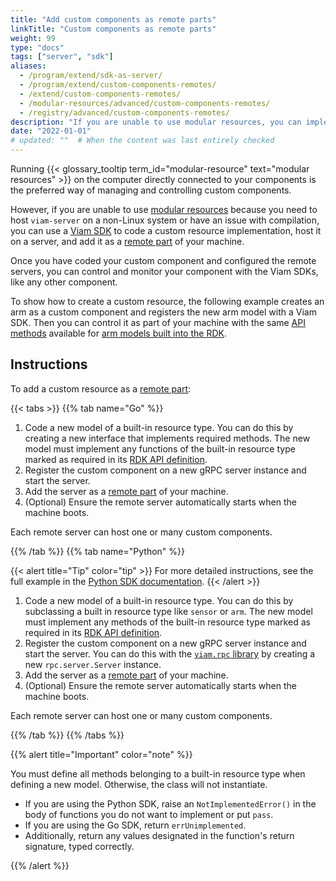 ```yaml
---
title: "Add custom components as remote parts"
linkTitle: "Custom components as remote parts"
weight: 99
type: "docs"
tags: ["server", "sdk"]
aliases:
  - /program/extend/sdk-as-server/
  - /program/extend/custom-components-remotes/
  - /extend/custom-components-remotes/
  - /modular-resources/advanced/custom-components-remotes/
  - /registry/advanced/custom-components-remotes/
description: "If you are unable to use modular resources, you can implement custom components and register them on a server configured as a remote of your machine."
date: "2022-01-01"
# updated: ""  # When the content was last entirely checked
---
```


Running {{< glossary_tooltip term_id="modular-resource" text="modular resources" >}} on the computer directly connected to your components is the preferred way of managing and controlling custom components.

However, if you are unable to use [modular resources](/operate/modules/other-hardware/create-module/) because you need to host `viam-server` on a non-Linux system or have an issue with compilation, you can use a [Viam SDK](/dev/reference/sdks/) to code a custom resource implementation, host it on a server, and add it as a [remote part](/operate/reference/architecture/parts/) of your machine.

Once you have coded your custom component and configured the remote servers, you can control and monitor your component with the Viam SDKs, like any other component.

To show how to create a custom resource, the following example creates an arm as a custom component and registers the new arm model with a Viam SDK.
Then you can control it as part of your machine with the same [API methods](/dev/reference/apis/components/arm/#api) available for [arm models built into the RDK](/operate/reference/components/arm/#configuration).

## Instructions

To add a custom resource as a [remote part](/operate/reference/architecture/parts/):

{{< tabs >}}
{{% tab name="Go" %}}

1. Code a new model of a built-in resource type.
   You can do this by creating a new interface that implements required methods.
   The new model must implement any functions of the built-in resource type marked as required in its [RDK API definition](/dev/reference/apis/).
2. Register the custom component on a new gRPC server instance and start the server.
3. Add the server as a [remote part](/operate/reference/architecture/parts/) of your machine.
4. (Optional) Ensure the remote server automatically starts when the machine boots.

Each remote server can host one or many custom components.

{{% /tab %}}
{{% tab name="Python" %}}

{{< alert title="Tip" color="tip" >}}
For more detailed instructions, see the full example in the [Python SDK documentation](https://python.viam.dev/examples/example.html#subclass-a-component).
{{< /alert >}}

1. Code a new model of a built-in resource type.
   You can do this by subclassing a built in resource type like `sensor` or `arm`.
   The new model must implement any methods of the built-in resource type marked as required in its [RDK API definition](/dev/reference/apis/).
1. Register the custom component on a new gRPC server instance and start the server.
   You can do this with the [`viam.rpc` library](https://python.viam.dev/autoapi/viam/rpc/index.html) by creating a new `rpc.server.Server` instance.
1. Add the server as a [remote part](/operate/reference/architecture/parts/) of your machine.
1. (Optional) Ensure the remote server automatically starts when the machine boots.

Each remote server can host one or many custom components.

{{% /tab %}}
{{% /tabs %}}

{{% alert title="Important" color="note" %}}

You must define all methods belonging to a built-in resource type when defining a new model.
Otherwise, the class will not instantiate.

- If you are using the Python SDK, raise an `NotImplementedError()` in the body of functions you do not want to implement or put `pass`.
- If you are using the Go SDK, return `errUnimplemented`.
- Additionally, return any values designated in the function's return signature, typed correctly.

{{% /alert %}}
